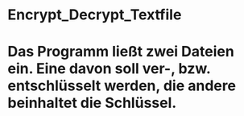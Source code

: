 # Encrypt_Decrypt_Textfile
# Das Programm ließt zwei Dateien ein. Eine davon soll ver-, bzw. entschlüsselt werden, die andere beinhaltet die Schlüssel.
